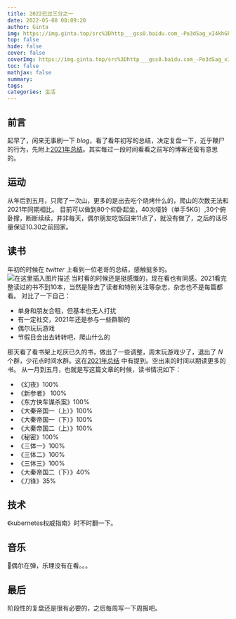 ```yaml
---
title: 2022已过三分之一
date: 2022-05-08 08:09:20
author: Ginta
img: https://img.ginta.top/src%3Dhttp___gss0.baidu.com_-Po3dSag_xI4khGko9WTAnF6hhy_zhidao_pic_item_f7246b600c338744d0431315570fd9f9d62aa0d0.jpg%26refer%3Dhttp___gss0.baidu.jpeg
top: false
hide: false
cover: false
coverImg: https://img.ginta.top/src%3Dhttp___gss0.baidu.com_-Po3dSag_xI4khGko9WTAnF6hhy_zhidao_pic_item_f7246b600c338744d0431315570fd9f9d62aa0d0.jpg%26refer%3Dhttp___gss0.baidu.jpeg
toc: false
mathjax: false
summary:
tags: 
categories: 生活
---
```


## 前言
起早了，闲来无事刷一下 *blog*，看了看年初写的总结，决定复盘一下，近乎鞭尸的行为，先附上[2021年总结](https://www.ginta.top/2022/01/01/2022/)。其实每过一段时间看看之前写的博客还蛮有意思的。
## 运动
从年后到五月，只爬了一次山，更多的是出去吃个烧烤什么的，爬山的次数无法和2021年同期相比。
目前可以做到80个仰卧起坐，40次哑铃（单手5KG）,30个俯卧撑，断断续续，并非每天，偶尔朋友吃饭回来11点了，就没有做了，之后的话尽量保证10.30之前回家。

## 读书
年初的时候在 *twitter* 上看到一位老哥的总结，感触挺多的。
![在这里插入图片描述](https://img-blog.csdnimg.cn/a3efd977f05e448a8e3d20e16de08286.png)
当时看的时候还是挺感慨的，现在看也有同感。2021看完整读过的书不到10本，当然是除去了读者和特别关注等杂志，杂志也不是每篇都看。
对比了一下自己：
- 单身和朋友合租，但基本也无人打扰
- 有一定社交，2021年还是参与一些群聊的
- 偶尔玩玩游戏
- 节假日会出去转转吧，爬山什么的

那天看了看书架上吃灰已久的书，做出了一些调整，周末玩游戏少了，退出了 *N* 个群，少花点时间水群。这在[2021年总结](https://www.ginta.top/2022/01/01/2022/) 中有提到。空出来的时间以期读更多的书。
从一月到五月，也就是写这篇文章的时候，读书情况如下：

- 《幻夜》100%
- 《新参者》 100%
- 《东方快车谋杀案》100%
- 《大秦帝国一（上）》100%
- 《大秦帝国一（下）》100%
- 《大秦帝国二（上）》100%
- 《秘密》100%
- 《三体一》100%
- 《三体二》100%
- 《三体三》100%
- 《大秦帝国二（下）》40%
- 《刀锋》35%

## 技术
《kubernetes权威指南》时不时翻一下。
## 音乐
🎸偶尔在弹，乐理没有在看。。。

## 最后
阶段性的复盘还是很有必要的，之后每周写一下周报吧。
